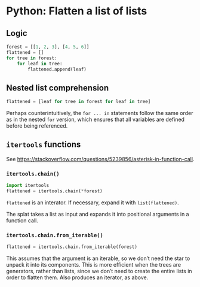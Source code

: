 # Python: Flatten a list of lists

## Logic

```python
forest = [[1, 2, 3], [4, 5, 6]]
flattened = []
for tree in forest:
	for leaf in tree:
		flattened.append(leaf)
```

## Nested list comprehension

```python
flattened = [leaf for tree in forest for leaf in tree]
```

Perhaps counterintuitively, the `for ... in` statements follow the same order as in the nested `for` version, which ensures that all variables are defined before being referenced.

## `itertools` functions

See <https://stackoverflow.com/questions/5239856/asterisk-in-function-call>.

### `itertools.chain()`

```python
import itertools
flattened = itertools.chain(*forest)
```

`flattened` is an interator. If necessary, expand it with `list(flattened)`.

The splat takes a list as input and expands it into positional arguments in a function call.

### `itertools.chain.from_iterable()`

```python
flattened = itertools.chain.from_iterable(forest)
```

This assumes that the argument is an iterable, so we don’t need the star to unpack it into its components. This is more efficient when the trees are generators, rather than lists, since we don’t need to create the entire lists in order to flatten them.  Also produces an iterator, as above.

